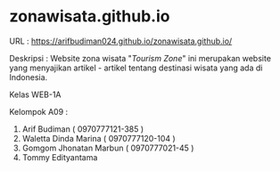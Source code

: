 # zonawisata.github.io

URL : https://arifbudiman024.github.io/zonawisata.github.io/

Deskripsi :
Website zona wisata "<em>Tourism Zone</em>" ini merupakan website yang menyajikan artikel - artikel tentang destinasi wisata yang ada di Indonesia.  


Kelas WEB-1A

Kelompok A09 :
1. Arif Budiman ( 0970777121-385 )
2. Waletta Dinda Marina ( 0970777120-104 )
3. Gomgom Jhonatan Marbun ( 0970777021-45 )
4. Tommy Edityantama
